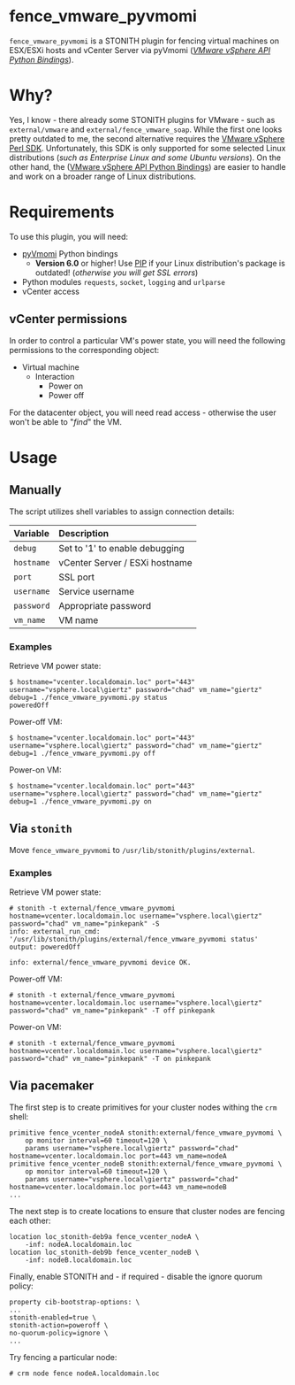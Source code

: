 # fence_vmware_pyvmomi
``fence_vmware_pyvmomi`` is a STONITH plugin for fencing virtual machines on ESX/ESXi hosts and vCenter Server via pyVmomi (*[VMware vSphere API Python Bindings](https://github.com/vmware/pyvmomi)*).

# Why?
Yes, I know - there already some STONITH plugins for VMware - such as ``external/vmware`` and ``external/fence_vmware_soap``. While the first one looks pretty outdated to me, the second alternative requires the [VMware vSphere Perl SDK](https://my.vmware.com/de/web/vmware/details?downloadGroup=VS-PERL-SDK65&productId=614). Unfortunately, this SDK is only supported for some selected Linux distributions (*such as Enterprise Linux and some Ubuntu versions*). On the other hand, the ([VMware vSphere API Python Bindings](https://github.com/vmware/pyvmomi)) are easier to handle and work on a broader range of Linux distributions.

# Requirements
To use this plugin, you will need:
- [pyVmomi](https://github.com/vmware/pyvmomi) Python bindings
  - **Version 6.0** or higher! Use [PIP](https://pypi.python.org) if your Linux distribution's package is outdated! (*otherwise you will get SSL errors*)
- Python modules ``requests``, ``socket``, ``logging`` and ``urlparse``
- vCenter access

## vCenter permissions
In order to control a particular VM's power state, you will need the following permissions to the corresponding object:
- Virtual machine
  - Interaction
    - Power on
    - Power off

For the datacenter object, you will need read access - otherwise the user won't be able to "*find*" the VM.

# Usage
## Manually
The script utilizes shell variables to assign connection details:

| Variable | Description |
|:---------|:------------|
| ``debug`` | Set to '1' to enable debugging |
| ``hostname`` | vCenter Server / ESXi hostname |
| ``port`` | SSL port |
| ``username`` | Service username |
| ``password`` | Appropriate password |
| ``vm_name`` | VM name |

### Examples
Retrieve VM power state:
```
$ hostname="vcenter.localdomain.loc" port="443" username="vsphere.local\giertz" password="chad" vm_name="giertz" debug=1 ./fence_vmware_pyvmomi.py status
poweredOff
```

Power-off VM:
```
$ hostname="vcenter.localdomain.loc" port="443" username="vsphere.local\giertz" password="chad" vm_name="giertz" debug=1 ./fence_vmware_pyvmomi.py off
```

Power-on VM:
```
$ hostname="vcenter.localdomain.loc" port="443" username="vsphere.local\giertz" password="chad" vm_name="giertz" debug=1 ./fence_vmware_pyvmomi.py on
```

## Via ``stonith``
Move ``fence_vmware_pyvmomi`` to ``/usr/lib/stonith/plugins/external``.

### Examples
Retrieve VM power state:
```
# stonith -t external/fence_vmware_pyvmomi hostname=vcenter.localdomain.loc username="vsphere.local\giertz" password="chad" vm_name="pinkepank" -S
info: external_run_cmd: '/usr/lib/stonith/plugins/external/fence_vmware_pyvmomi status' output: poweredOff

info: external/fence_vmware_pyvmomi device OK.
```

Power-off VM:
```
# stonith -t external/fence_vmware_pyvmomi hostname=vcenter.localdomain.loc username="vsphere.local\giertz" password="chad" vm_name="pinkepank" -T off pinkepank
```

Power-on VM:
```
# stonith -t external/fence_vmware_pyvmomi hostname=vcenter.localdomain.loc username="vsphere.local\giertz" password="chad" vm_name="pinkepank" -T on pinkepank
```

## Via pacemaker
The first step is to create primitives for your cluster nodes withing the ``crm`` shell:
```
primitive fence_vcenter_nodeA stonith:external/fence_vmware_pyvmomi \
    op monitor interval=60 timeout=120 \
    params username="vsphere.local\giertz" password="chad" hostname=vcenter.localdomain.loc port=443 vm_name=nodeA
primitive fence_vcenter_nodeB stonith:external/fence_vmware_pyvmomi \
    op monitor interval=60 timeout=120 \
    params username="vsphere.local\giertz" password="chad" hostname=vcenter.localdomain.loc port=443 vm_name=nodeB
...
```

The next step is to create locations to ensure that cluster nodes are fencing each other:
```
location loc_stonith-deb9a fence_vcenter_nodeA \
	-inf: nodeA.localdomain.loc
location loc_stonith-deb9b fence_vcenter_nodeB \
   	-inf: nodeB.localdomain.loc
```

Finally, enable STONITH and - if required - disable the ignore quorum policy:
```
property cib-bootstrap-options: \
...
stonith-enabled=true \
stonith-action=poweroff \
no-quorum-policy=ignore \
...
```

Try fencing a particular node:
```
# crm node fence nodeA.localdomain.loc
```
